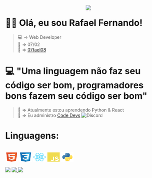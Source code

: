 <img src='https://mta.sa/wp-content/uploads/2017/09/1.gif' min-width="250px" max-width="250px" width="250px" align="right" />

# 👋🏻 Olá, eu sou Rafael Fernando!
> 💻 => Web Developer <br/>
> 🎂 => 07/02 <br/>
> 🪪 => <a href="https://07fael08.netlify.app" >07fael08</a>

# 💻 "Uma linguagem não faz seu código ser bom, programadores bons fazem seu código ser bom"
> 📝 => Atualmente estou aprendendo Python & React <br/>
> 🔨 => Eu administro [Code Devs](https://discord.gg/6EPCv2Z5) <img alt="Discord" src="https://img.shields.io/discord/1188204125951906008">

# Linguagens:
<div style="display: inline_block"><br>
  <img align="center" alt="HTML" height="30" width="40" src="https://raw.githubusercontent.com/devicons/devicon/master/icons/html5/html5-original.svg">
  <img align="center" alt="CSS" height="30" width="40" src="https://raw.githubusercontent.com/devicons/devicon/master/icons/css3/css3-original.svg">
  <img align="center" alt="React" height="30" width="40" src="https://raw.githubusercontent.com/devicons/devicon/master/icons/react/react-original.svg">
  <img align="center" alt="Js" height="30" width="40" src="https://raw.githubusercontent.com/devicons/devicon/master/icons/javascript/javascript-plain.svg">
  <img align="center" alt="Python" height="30" width="40" src="https://raw.githubusercontent.com/devicons/devicon/master/icons/python/python-original.svg">
</div>
<br/>

<div>
    <a href="https://discord.com/users/680585434535165969"><img src="https://img.shields.io/badge/07fael08%20%7C%20Discord-%235865F2.svg?style=for-the-badge&logo=discord&logoColor=white" /></a>
    <a href="https://x.com/07fael08"><img src="https://img.shields.io/badge/07fael08%20%7C%20X-%23000000.svg?style=for-the-badge&logo=X&logoColor=white" />
    <a href="https://dev.to/07fael08"><img src="https://img.shields.io/badge/07fael08%20%7C%20dev.to-0A0A0A?style=for-the-badge&logo=dev.to&logoColor=white" /></a>
</div>
